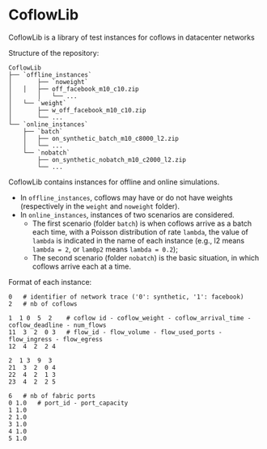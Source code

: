 # CoflowLib
CoflowLib is a library of test instances for coflows in datacenter networks


Structure of the repository:
```
CoflowLib
├── `offline_instances`
│      	├── `noweight`
│ 	│ 	├── off_facebook_m10_c10.zip
│   	│  	└── ...
│	└── `weight`
│	 	├── w_off_facebook_m10_c10.zip
│	  	└── ...
└── `online_instances`
   	├── `batch`
 	│ 	├── on_synthetic_batch_m10_c8000_l2.zip
   	│  	└── ...
   	└── `nobatch`
 	 	├── on_synthetic_nobatch_m10_c2000_l2.zip
  		└── ...
```

CoflowLib contains instances for offline and online simulations.
* In `offline_instances`, coflows may have or do not have weights (respectively in the `weight` and `noweight` folder).
* In `online_instances`, instances of two scenarios are considered. 
	* The first scenario (folder `batch`) is when coflows arrive as a batch each time, with a Poisson distribution of rate `lambda`, the value of `lambda` is indicated in the name of each instance (e.g., l2 means `lambda = 2`, or `lam0p2` means `lambda = 0.2`);
	* The second scenario (folder `nobatch`) is the basic situation, in which coflows arrive each at a time.


Format of each instance:

```
0	# identifier of network trace ('0': synthetic, '1': facebook)
2 	# nb of coflows

1  1 0  5  2	# coflow id - coflow_weight - coflow_arrival_time - coflow_deadline - num_flows
11  3  2  0 3	# flow_id - flow_volume - flow_used_ports - flow_ingress - flow_egress
12  4  2  2 4

2  1 3  9  3
21  3  2  0 4
22  4  2  1 3
23  4  2  2 5

6	# nb of fabric ports
0 1.0	# port_id - port_capacity	
1 1.0
2 1.0
3 1.0
4 1.0
5 1.0
```

